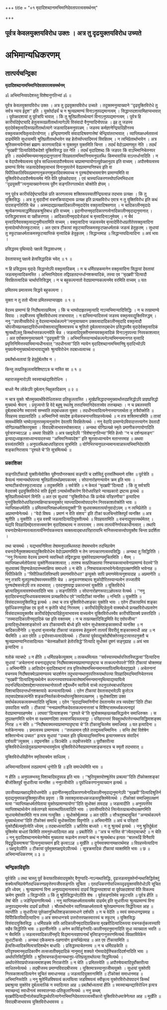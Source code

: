+++
title = "०१ मृदादिशब्दानामभिमानिदेवतापरत्वसमर्थनम्"

+++


## पूर्वत्र केवलयुक्तयविरोध उक्तः । अत्र तु दृढयुक्तयविरोध उच्यते

# **अभिमान्यधिकरणम्**

## **तात्पर्यचन्द्रिका**

**मृदादिशब्दानामभिमानिदेवतापरत्वसमर्थनम्**

ॐ अभिमानिव्यपदेशस्तु विशेषानुगतिभ्यां ॐ ॥

पूर्वत्र केवलयुक्तयविरोध उक्तः । अत्र तु दृढयुक्तयविरोध उच्यते । तदुक्तमनुव्याख्याने ‘‘दृढयुक्तिविरोधे तु सर्वत्र न्याय ईदृश’’ इति । युक्तेर्दार्ढ्यं च न श्रुत्यप्रामाण्यं विनाऽनुपपद्यमानत्वम् । सिद्धान्तदशायामिहाप्यभावात् । पूर्वपक्षदशायां तु पूर्वत्रापि भावात् । किं तु श्रुतिप्रतीतार्थत्यागं विनाऽनुपपद्यमानत्वम् । पूर्वत्र हि कारीर्यादेर्वृष्ट्यादि हेतुत्वरूपप्रतीतार्थात्यागेऽपि विसंवादो वैगुण्यादिनोपपन्नः । इह तु जडस्य मृदादेर्वक्तृत्वादिरूपप्रतीतार्थात्यागे जडत्वादिकमनुपपन्नम् । जडस्य कर्मज्ञानेन्द्रियादिहीनस्य वक्तृत्वकामयितृत्वादेरयोगात् । इन्द्रियाणामपि संवादादिश्रवणात्तेषां चेन्द्रियांतराभावात् । व्याप्तिपक्षधर्मतावत्त्वं दार्ढ्यमिति सुधायामपि श्रुतिप्रतीतार्थाभावेन सह हेतोर्व्याप्त्यादिमत्त्वं विवक्षितम् । न त्वभिप्रेतार्थाभावेन । अत्र श्रुतिसमन्वयेनोक्तं ब्रह्मणः कारणत्वादिकं न युक्तमुत युक्तमिति चिन्ता । तदर्थं वेदोऽप्रमाणमुत नेति । तदर्थं ‘‘मृदब्रवी’’दित्यादिवेदैकदेशो युक्तिविरुद्ध उत नेति । तदर्थं मृदादिशब्दः किं जडपरः किं वाऽभिमानिचेतनपर इति । तदर्थमभिमन्यमानमृदाद्यनुगतानां विग्रहवतामभिमानिनामनुपलब्धिः किमभावात्किं वाऽन्तर्धानादिति । न च वेदापौरुषेयत्वस्य पूर्वत्र साधितत्वादपौरुषेयस्य चाप्रामाण्यायोगात्पूर्वपक्षानुदय इति वाच्यम् । अपौरुषेयत्वस्य प्रामाण्यं विनेव जडत्वादेर्वक्तृत्वाभावं विनानुपपत्तेर्न वेदप्रामाण्यनिश्चय इति वा पिपीलिकालिपिवदप्रमाणानुकरणशुकादिवाक्यवच्च न पुरुषदोषाभावमात्रेण प्रामाण्यमिति वा युक्तिविरोधादपौरुषेयत्वमेव नेति वेति पूर्वपक्षोदयात् । एवं चास्याधिकरणस्योपाधिमभिदधता ‘‘दृढयुक्ती’’त्यनुव्याख्यानेनास्य पूर्वेण सङ्गतिरगतार्थता चोक्तेति ज्ञेयम् ।

ननु पूर्वत्र कारीर्यादेर्वृष्ट्यादिकं प्रति कारणत्वस्य शक्तिरूपस्यातीन्द्रियत्वान्न तदभावः प्रत्यक्षः । किं तु युक्तिसिद्धः । अत्र तु मृदादीनां वचनक्रियाद्यभावः प्रत्यक्ष इति प्रत्यक्षविरोध एवात्र न तु युक्तिविरोध इति कथं पादसङ्गतिरिति चेन्न । अस्मदाद्यप्रत्यक्षादिकालीनमृदादेरेव वक्तृत्वादिश्रवणात् । न चादिकालीनमृदादेः श्रुत्येकगम्यत्वाद्धर्मिग्राहकश्रुतिबाध इति वाच्यम् । इदानीन्तनमृदादिकारणत्वेनादिकालीनमृदाद्यनुमानात् । परसिद्धमात्रस्य वा पक्षीकरणात् । आदिकालीनमृदादेर्जडत्वं च मृत्त्वादिनाऽनुमेयम् । न चैवं मृत्त्वादिनैवावक्तृत्वाद्यनुमीयतामिति वाच्यम् । वक्तृत्वादिना जडत्वस्येव मृत्त्वादेर्विरोधाप्रतीतेरवक्तृत्वादिना मृत्त्वादेर्व्याप्तेरस्फुटत्वात् । अत एवात्र टीकायां स्फुटव्याप्तिकमस्फुटपक्षधर्मताकं जडत्वं हेतूकृतम् । सुधायां तु स्फुटपक्षधर्मताकमस्फुटव्याप्तिकं मृत्त्वादिकं हेतूकृतम् । सिद्धान्तमाह ॥ सिद्धान्तयदित्यादिना ॥ अयं भावः ।

प्रसिद्धस्य पृथिव्यादेः पक्षत्वे सिद्धसाधनम् ।

देवतायास्तु पक्षत्वे हेत्वसिद्धादिकं भवेत् ॥ १ ॥

न हि प्रसिद्धस्य मृदादेः सिद्धान्तेऽपि वक्तृत्वादिकम् । न च धर्मिग्राहकमानेन वक्तृत्वादिना सिद्धायां देवतायां जडत्वमृत्त्वादिकमस्ति । अभिमानिदेवता तद्विग्रहतदन्तर्धानशक्त्यादिकं, तस्या एव ‘‘मृदब्रवी’’दित्यादौ विवक्षितत्वादिकं चार्थापत्तिसिद्धम् । न च बहुकल्पनातो वेदाप्रामाण्यकल्पनमेव वरमिति वाच्यम् ॥ यतः

प्रमितस्य प्रमात्वस्य सिद्धये बहुकल्पना ।

युक्ता न तु ततो भीत्या प्रमितस्याप्यपह्नवः ॥ १ ॥

वेदस्य प्रामाण्यं हि निर्दोषत्वात्प्रमितम् । किं च भाष्योदाहृतस्मृत्यादि नाऽप्यभिमान्यादिसिद्धिः । न च तत्प्रामाण्ये विवादः । तद्बीजस्य युक्तिविरोधस्य तत्राभावात् । न ह्यभिमान्यादिसत्त्वं जडस्य वक्तृत्ववद्युक्तिविरुद्धम् । ननु ‘‘उपजीव्यविरोधे तु वेदस्यान्यार्थकल्पने’’त्यनुव्याख्यान उक्तत्वादादिकालीनमृदादि वक्तृत्वादौ चोपजीव्यप्रत्यक्षाद्यविरोधस्योक्तत्वाद्युक्तिमात्रस्य च श्रुतितो दुर्बलत्वात्तद्बाधेन प्रसिद्धस्यैव मृदादेर्वक्तृत्वादिकं श्रुत्यर्थोऽस्तु किमर्थान्तरकल्पनयेति चेन्न । जडत्वादियुक्तीनामप्यवक्तृत्वादिकं विनाऽनुपपत्त्या निरवकाशत्वात् । अत एवोक्तमनुव्याख्याने ‘‘दृढयुक्ती’’ति । अभिमानिरूपान्यार्थकल्पनेऽप्यभिमन्यमानगत मृत्त्वादि प्रवृत्तिनिमित्तस्याभिमान्यधीनत्वात् ‘‘तदधीनत्वा’’दिति न्यायेन मृदादिशब्दानामभिमानिषु मृदादिभ्योऽपि मुख्यत्वेनामुख्यार्थत्वाभावाद्युक्तेः श्रुत्यविरोधेन तदबाध्यत्वाच्च ॥

प्रबलैर्बाध्यतायां हि हेतुर्दुर्बलतैव न ।

किन्तु तत्प्रतिकूलत्वविशिष्टाऽत्र च नास्ति सा ॥ १ ॥

महाराजकुमारोऽपि स्वस्वाच्छंद्याविरोधिनः ।

बाधते नैव लोकेऽपि दुर्बलान् भिक्षुकादिकान् ॥ २ ॥

न चात्र युक्तेः श्रौतमुख्यार्थविरोधितारूपा प्रतिकूलतास्ति । मूर्खप्रसिद्धादप्यमुख्यार्थात्तदप्रसिद्धोऽपि प्राज्ञप्रसिद्धो मुख्यार्थः श्रेयान् । प्रयुज्यन्ते हि वेदे बहुषु स्थलेषु तत्तदभिमानिदेवतास्वेव तत्तच्छब्दाः । न च प्रबलस्यापि दुर्बलाबाधेनैव स्वारस्ये सम्भवति तद्बाधकता युक्ता । तदधीनत्वादित्यनेनास्यागतार्थता तु तत्रैवोक्तेति ॥ विग्रहस्य ग्राह्यत्वादिति ॥ अभिमानिनो व्यपदेश इत्येकवचनान्तविग्रहस्येत्यर्थः ॥ न तत्र शक्तिमात्रमिति ॥ तासां सामर्थ्यमिति भाष्येऽप्युत्तरस्मृत्यनुसारेण देवतापि विवक्षितेत्यर्थः । ननु वेदादि प्रामाण्येऽविवादात्तत्त्यागेन देवतादौ योगिप्रत्यक्षोक्तिरयुक्ता । विवादबीजाभावस्योक्तत्वात् । अन्यथा योगिप्रत्यक्षे स्मृतेः प्रमाणीकरणायोगादिति पूर्वत्रारुच्याऽऽह ॥ अथवा विग्रहेति ॥ अत्र पक्षद्वयेऽपि ‘‘विशेषानुगतिभ्या’’मिति हेत्वोः ‘‘न च दर्शनप्रसङ्ग’’ इत्याद्यध्याहृतसाध्यान्वयादरुच्या ‘‘अभिमानिव्यपदेश’’ इति श्रुतसाध्यान्वयेन मतान्तरमाह ॥ अथवा वस्त्वंतरमिति ॥ अनुपलब्धिबाधपरिहाराय सूत्रमिति ॥ योगिभिरप्यनुपलभ्यमानत्वान्नास्त्यभिमानिदेवतेति शङ्कानिरासाय ‘‘दृश्यते चे’’ति सूत्रमित्यर्थः ॥

### **प्रकाशिका**

सङ्गतिटीकादौ युक्तीत्येवोक्तिः पूर्वेणापौनरुक्तयं सङ्गतिं च दर्शयितुं वृत्तवर्तिष्यमाणे वक्ति ॥ पूर्वत्रेति ॥ कैवल्यं नामान्यथोपपत्त्या श्रुतिप्रतीतार्थाप्रमापकत्वम् । सोपानारोहणन्यायेन क्रम इति भावः । भाष्यटीकयोरस्फुटत्वादाह ॥ तदुक्तमिति ॥ सर्वत्रेति ॥ न केवलं ‘‘मृदब्रवी’’दित्यादौ । किं तु सर्वत्रापि वेदवाक्ये दृढयुक्तिविरोधे सति ईदृशो ऽन्यार्थस्वीकारेण विरोधपरिहारे न्यायप्रकारो द्रष्टव्य इत्यर्थः ॥ श्रुतिप्रतीतार्थत्यागं विनेति ॥ अत एव सुधायां ‘‘युक्तिविरोधाः किं प्रत्येकं परिहरणीया’’ इत्यादिना पुनर्युक्तिविरोधपरिहारमाक्षिप्यात्रत्ययुक्तेर् व्याप्त्यादिमत्त्वोपपादनेन निरवकाशतोक्तेति भावः ॥ व्याप्तिपक्षधर्मतेति ॥ प्रमितव्याप्तिपक्षधर्मतावद्युक्ती’’ति सुधावाक्यतात्पर्यानुवादोऽयम् ॥ न त्वभिप्रेतेति ॥ अप्रामाण्येनेत्यर्थः । ‘‘वेदो विषयः । प्रमाणं न वेति संशय’’ इति टीकां फलचिन्तोक्तिपूर्वं व्यनक्ति ॥ अत्र श्रुतीति ॥ युक्तीति ॥ मृन्न वक्त्री जडत्वादित्यादियुक्तीत्यर्थः ॥ विग्रहवतामिति ॥ वचनाद्युपपत्त्यर्थमेतत् । यद्यपि विग्रहादिमद्देवतासत्त्वमात्रेण मृदादिशब्दस्य न तत्परत्वम् । तस्य तात्पर्यनिर्णायकाधीनत्वात् । तथापि वचनादेश्चेतनपरत्वतात्पर्यनिर्णायकस्यात्र व्यक्तत्वाद्बाधपरिहारायाभि मानिसत्त्वासत्त्वोपयुक्तैव चिन्ता प्रदर्शिता ।

तथा चायमर्थः । यद्यभावनिमित्ता तेषामनुपलब्धिस्तदा तेषामभावेन तदभिप्रायेण वचनादेर्नेतुमशक्यत्वाद्युक्तिविरोधेन वेदोऽप्रमाणमिति न तेन जगत्कारणत्वस्यसिद्धिः । अन्यथा तु सिद्धिरिति । ‘‘ननु नित्यतया वेदस्य प्रामाण्ये व्यवस्थिते तद्विरुद्धाया युक्तेरेवाप्रामाण्यमुचितमिति । मैवम् । व्याप्तिपक्षधर्मतोपेताया युक्तेर्निरवकाशत्वात् । ततश्च सत्प्रतिपक्षतया निश्चायकत्वाभावेनाप्रामाण्यं वेदस्ये’’ति सुधावाक्यं विवृण्वन्नेतदारम्भमाक्षिप्य समाधत्ते ॥ न चेति ॥ निश्चायकत्वाभावेनेत्येतदुपलक्षणमिति भावेनाह ॥ पिपीलिकेति ॥ ‘‘पिपीलिकालिपिश्चापि प्रमाणमविरोधत’’ इत्युक्तेः सापि प्रमाणमेवेत्यनुशयादाह ॥ अप्रमाणेति ॥ ननु तत्रापि मूलपुरुषदोषवत्त्वमस्तीति चेन्न । अनुकरणशब्दस्य शुकोदीरितस्यान्यत्वेन तज्जातीये पुरुषदोषसत्त्वेऽपि तत्र तदभावात् । एतदनुशयाद्वा प्रकारान्तरं युक्तीति ॥ युक्तिविरोधे भ्रांत्यादिमूलत्वावश्यंभावादिति भावः ॥ सङ्गतिरिति ॥ सोपानारोहणरूपाऽऽक्षेपरूपा वेत्यर्थः । ‘‘ननु मृदादिवचनाद्यभिधायकवाक्यस्य प्रत्यक्षविरोध एवे’’त्यादिटीकां व्यनक्ति ॥ नन्विति ॥ युक्तीति ॥ विसंवादरूपयुक्तिसिद्ध इत्यर्थः । तथा च तत्र युक्तिविरोधशङ्का युक्तेति भावः । एतेन टीकायामियं शङ्का पूर्वाधिकरणपूर्वपक्ष एव कुतो न कृतेति चोद्यं निरस्तम् । कारीर्यादेर्वृष्टिहेतुत्वे वाक्यबोध्ये प्रत्यक्षविरोधाप्रसरेण विसंवादरूपयुक्तयैव कारीर्यादेर्वृष्ट्यादिहेतुत्वाभावस्य वाच्यत्वेन युक्तिविरोधस्यैव कारीर्यादिवाक्ये प्रसरादिति । ‘‘तस्मादादिकालीनमृदादिकं पक्ष इति वक्तव्यम् । न च तत्प्रत्यक्षादिसिद्धमिति वेद एवोपजीव्य’’ इत्यादिसुधोक्तशङ्कोत्तरे अत्र टीकायामपि बोध्ये इति भावेन सुधोक्तशङ्कासमाधी व्यनक्ति ॥ न चादिकालीनेति ॥ सुधायां मृत्त्वस्येह टीकायां जडत्वस्य हेतूकरणे तात्पर्यं विवरीतुं शङ्कासमाधी आह ॥ न चैवमिति ॥ अत एवेति ॥ द्वयोस्साध्यत्वादेवेत्यर्थः । टीकायां पूर्ववाद्युक्तेर्दोषोक्तेरस्फुटत्वात्तदनुक्तौ च श्रुत्यप्रामाण्यानिरासादित्यतः ‘‘चेतनपक्षीकारे हेतोरसिद्धे’’रित्यादि सुधोक्तं दूषणं सङ्गृह्याह ॥ अयं भाव इत्यादिना ॥

श्लोकं व्याचष्टे ॥ न हीति ॥ धर्मिग्राहकेत्युक्तम् ॥ तत्कथमित्यतः ‘‘सर्वस्यास्यार्थापत्तितस्सिद्धत्वा’’दित्यादिना सुधायां ‘‘अचेतनानां वचनाद्यदृष्ट्या निर्दोषवाक्यस्याप्रामाण्यादृष्ट्या च तत्कल्पनोपपत्ते’’रिति टीकायां चोक्तमाह ॥ अभिमानीति ॥ आदिपदेन मृदादिशब्दानां तत्र वृत्तिस्तेषामभिमन्यमानव्यापित्वमित्येतद्गृह्यते । अचेतनानां वचनस्य निर्दोषवाक्येऽप्रामाण्यस्य चादर्शनेन तदुभयान्यथानुपपत्तिरूपार्थापत्त्या विग्रहादिमदभिमानिचेतनस्य ‘‘मृदब्रवी’’दित्यादिश्रुत्यर्थत्वेन कल्पनस्यावश्यकत्वात्तेषामभिमन्यमानपृथिव्याद्यव्यापित्वे तदनधिष्ठितदेशवद्देशान्तरावस्थानोपपत्तौ तद्वैयर्थ्येन व्यापित्वे वाच्ये तदनुपलंभबाधपरिहाराय पिशाचादिवदन्तर्धानशक्तयादेः कल्प्यत्वादित्यर्थः । एतेन टीकायां देवतासद्भावेऽपि कुतोऽत्र तद्य्वपदेशकल्पनेति शङ्कानिवर्तकत्वेनार्थापत्त्युक्तिरुपलक्षणम् । सुधोक्तदिशा उक्त सर्वार्थकल्पकत्वसम्भवादिति सूचितम् । एतेन ‘‘मृदाद्यभिमानिनीनां देवतानामेव तत्र व्यपदेशा’’दिति टीका उपपादिता भवति । टीकायां ‘‘नन्वप्रामाणिकदेवताकल्पनात्तासां च विशिष्टसामर्थ्यकल्पनाद्वरं वेदाप्रामाण्यग्रहणमेव । लाघवा’’दित्याशङ्क्य ‘‘दृश्यते चे’’ति सूत्रोक्तमहत्प्रत्यक्षसिद्धत्वेन समाधिरुक्तः । स तूपलक्षणमिति भावेन वा वक्ष्यमाणदिशा तस्यारुचिग्रस्तत्वाद्वा । परिहारान्तरं विवक्षुरर्थापत्तेरन्यथासिद्धिमाशङ्क्य निराह ॥ न चेति ॥ ‘‘निर्दोषवाक्यस्याप्रामाण्यादृष्ट्या चे’’ति टीकासूचितमेव समाधिमाह ॥ यत इत्यादिना ॥ श्लोकेनान्वयः । प्रमात्वस्य प्रामाण्यस्य । ‘‘तत्तन्नामान एवैते तत्तद्वस्त्वभिमानिनः । सन्ति तेषां विशेषेण शक्तिरन्येभ्य उच्यत’’ इत्यत्र सुधायां ‘‘उच्यत इति पृथिव्याद्यभिमानिन्य इत्यागममप्यत्र संवादिनं दर्शयती’’त्युक्तम् । तद्व्यनक्ति ॥ किञ्चेति ॥ तद्बीजस्येति ॥ पूर्वोक्तरीत्या युक्तिविरोधेतरहेतुकाप्रामाण्याभावमुपेत्य युक्तिविरोधेनैवाप्रामाण्यशङ्कनादत्र च स्मृतौ तदभावात् ॥

युक्तिविरोधविहीनेन स्मृतिवाक्येन साधितम् ।

अभिमान्यादिसत्त्वं तदप्रामाण्यं धुनोति हि ॥ इति समाधेयमिति भावः ॥

न हीति ॥ अनुपलम्भस्तु पिशाचादिवदुपपन्न इति भावः । ‘‘श्रुतियुक्तयोश्श्रुतेरेव प्राबल्या’’दिति टीकोक्तशङ्कां बीजोक्तिपूर्वं सुधारीत्या व्यनक्ति ॥ ननूपजीव्येति ॥ पूर्वाधिकरणानुव्याख्यान इत्यर्थः ॥

उपजीव्यप्रत्यक्षाद्यविरोधस्येति ॥ इदानींतनमृदादिकारणत्वेनादिकालीनमृदाद्यनुमानेऽपि ‘‘मृदब्रवी’’दित्यादिश्रुतिर्न मृदाद्यनुमापकयुक्तिमुपजीव्य प्रवृत्ता । किं त्ववक्तृत्वसाधकजडत्वयुक्तिमेवेत्यर्थः । टीकोक्तं समाधिमुपलक्षणं मत्वा ‘‘व्याप्तिपक्षधर्मतोपेताया युक्तेरप्रामाण्यायोगा’’दिति सुधोक्तं तावदाह ॥ जडत्वादीति ॥ अनुपपत्तेरेव व्याप्तिशब्दार्थत्वेन तर्कताण्डवे व्यवस्थापितत्वादिति भावः । उपजीव्यविरोधे त्वित्येतत्प्राबल्योपलक्षणमिति सुधायामेवोक्तमिति नात्र तस्य गत्युक्तिः । सुधोक्तेर्मूलमाह ॥ अत एवेति ॥ सौत्रतुशब्दसूचितं ‘‘अन्यार्थकल्पने मुख्यार्थलाभा’’दिति टीकोक्तं समाधिं सुधोक्तदिशा विवृणोति ॥ अभिमानीति ॥ अयं च परिहारो युक्तेर्दौर्बल्यमुपेत्येति ध्येयम् ॥ तदबाध्यत्वादिति ॥ भ्रांतिरेव बाध्यते । न तु श्रुत्यर्थ इत्यर्थः । ननु श्रुतिर्दुर्बलां युक्तिमेव बाधतां किमिति तामनुरुंध्यादित्यत आह ॥ प्रबलैरिति ॥ ‘‘अत्र च नास्ति से’’त्येतद्य्वाचष्टे ॥ न चेति ॥ ननु मृदादिशब्दानामचेतनेष्वेव मुख्यतया रूढत्वेन तत्त्यागे कथं न श्रुत्यर्थबाध इत्यतः ‘‘बालरूढिं विनैवापि विद्वद्रूढिसमाश्रया’’दित्यनुव्याख्यानं हृदि कृत्वाऽऽह ॥ मूर्खेति ॥ दुर्गमवाक्यानामक्षरार्थमाह ॥ विग्रहस्येत्यादिना ॥ पक्षद्वयेऽपीति ॥ टीकायां पूर्वमुक्तपक्षद्वयेऽपीत्यर्थः । सूत्रक्रमादिकं टीकायां व्यक्तमिति भावः ॥ छ ॥ अभिमान्यधिकरणम् ॥ ३ ॥

### **चन्द्रिकाविवृतिः**

पूर्वत्रेति ॥ तथा चास्तु पूर्वं केवाफाविसंवादयुक्तेर् वैगुण्यादि-नाऽन्यथासिद्धिः, दृढजडत्वयुक्तेर्नान्यथासिद्धिर्वक्तुं शक्येत्यभिप्रायेणैतदधिकरणप्रवृत्तेरुपजीवसङ्गतिः सूचिता । एतदधिकरणोपाधिरूपदृढयुक्तयविरोधोऽपि सूचित इति ध्येयम् । श्रुत्यप्रामाण्यं विना अनुपपद्यमानत्वरूपं दार्ढ्यं सिद्धान्तदशायां वा पूर्वपक्षदशायां वेति विकल्प्य क्रमेण दूषयति ॥ सिद्धान्तेति ॥ किं तु श्रुतिसिद्धान्तेऽपीति शेषः । पूर्वसङ्गतिमेव स्फुटयति ॥ पूर्वत्र हीति ॥ तेषां चेति ॥ जडेन्द्रियाणामित्यर्थः । ननु व्याप्तिपक्षधर्मतावत्वमेव दार्ढ्यम् इति सुधारीत्या श्रुत्यप्रामाण्यं विना अनुपपद्यमानमेव दार्ढ्यं प्रतीयते । श्रौतार्थाभावेन व्याप्तिपक्षधर्मतावत्वे श्रुतेरप्रमाण्यस्य सिद्धेरित्यत आह ॥ व्याप्तीति ॥ सुधारीत्या पूर्वपक्षानुत्थितिशङ्कासमाधाने दर्शयति ॥ न च वेदेति ॥ स्वयं समाधानद्वयमाह ॥ पिपीािकाािपिवदित्यादिना ॥ अत्र समाधानत्रये उत्तरोत्तरपक्षस्वारस्यं च स्फुटम् ॥ युक्तिसिद्धः विसंवादयुक्तिसिद्धः ॥ धर्मिग्राहके सति आदिकालीनमृदादिग्राहिकया मृदब्रवीदित्यादिरूपया वचनकर्तृकत्वस्यापि सहैव सिद्धेरिति भावः ॥ इदानींतनेति ॥ अनेन कार्यािङ्गेनादि-कालीनमृदनुमानादिति सुधा व्याख्याता भवति ॥ न चैवमिति ॥ जडत्वस्यादिकालींनमृदि विद्यमानत्वज्ञापनार्थं मृत्वािङ्गानुसरणमित्यर्थः विवक्षाविवेकेन सुधाटीकयोः । अन्यथा एकैकमात्र-ग्रहणायोग इत्यभिप्रेत्याह ॥ अत एव टीकायामिति ॥ हेत्वसिध्यादिकमित्यत्रादिशब्देन बाधादिः । प्रसिद्धस्याचेतनस्य ॥ न च धर्मिग्राहकेति ॥ परिदृश्यमानमृदादिकार्येण तत्सजातीयमृदादिकं नानुमातुं शक्यते गोमयादेर्वृश्चिकादिदर्शनादिति भावः ॥ अर्थापत्तिसिद्धिमिति ॥ श्रुतिवचनकर्तृत्वान्यथानुप-पत्तिप्रसूतार्थापत्या सिद्धमित्यर्थः । अर्थापत्तेरेवाप्रयोजकत्वमाशङ्क्य निराकरोति ॥ न चेति ॥ प्रमितस्येति ॥ अपौरुषेयत्वादिपूर्वोक्तरीत्या साधितस्येत्यर्थः । तद्बीजस्य प्रमाण्यविवादबीजस्य । युक्तिमात्रस्यानुपजीव्ययुक्तेः । सुधायां युक्तेरपि निरवकाशत्वादित्यनेन सूचितं समाधानमाह ॥ जडत्वादियुक्तानामिति ॥ टीकोक्तं समाधानमाह ॥ अभिमानिरूपेति ॥ ननु श्रुतेर्भिन्नविषयत्वं कल्पयित्वा जडविषयत्वं स्वीकृत्य युक्तेरविरोधोपपादनं किमर्थं प्रबाश्रुत्या युक्तेरेव दुर्बलत्वात्किं न स्यादित्यत आह ॥ प्रबलैर्बाध्यतायां हीति ॥ स्वस्वाच्छन्द्याविरोधिन इत्यत्र स्वाच्छन्द्यं स्वाधीनत्वं स्वस्वातन्त्र्या-प्रतिकूलानित्यर्थः ॥ ननु कथम् मृदब्रवीदित्यादीनांलोकप्रसिद्धार्थपरित्यागेनाभिमानिदेवतापरत्वस्वीकारो युक्तिविरोधमात्रेणेत्यत आह ॥ मूर्खेति ॥ विवादबीजाभावस्य युक्तिविरोधभावस्य ॥

